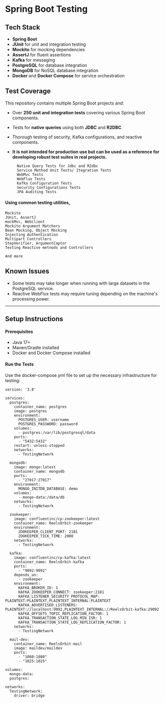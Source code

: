 # Spring Boot Testing

## Tech Stack
- **Spring Boot**
- **JUnit** for unit and integration testing
- **Mockito** for mocking dependencies
- **AssertJ** for fluent assertions
- **Kafka** for messaging
- **PostgreSQL** for database integration
- **MongoDB** for NoSQL database integration
- **Docker** and **Docker Compose** for service orchestration

## Test Coverage
This repository contains multiple Spring Boot projects and:
- Over **250 unit and integration tests** covering various Spring Boot components.
- Tests for **native queries** using both **JDBC** and **R2DBC**.
- Thorough testing of security, Kafka configurations, and reactive components.
- **It is not intended for production use but can be used as a reference for developing robust test suites in real projects.**

        Native Query Tests for Jdbc and R2dbc
        Service Method Unit Tests/ Itegration Tests
        WebMvc Tests
        WebFlux Tests
        Kafka Configuration Tests
        Security Configurations Tests
        JPA Auditing Tests
#### Using common testing utilities,

    Mockito
    JUnit, AssertJ
    mockMvc, Webclient
    Mockito Argument Matchers
    Bean Mocking, Object Mocking
    Injecting Authentication
    Multipart Controllers
    StepVerifier, ArgumentCaptor
    Testing Reactive metnods and Controllers

    And more

## Known Issues
- Some tests may take longer when running with large datasets in the PostgreSQL service.
- Reactive WebFlux tests may require tuning depending on the machine's processing power.

---

## Setup Instructions

#### Prerequisites
- Java 17+
- Maven/Gradle installed
- Docker and Docker Compose installed

#### Run the Tests 

Use the docker-compose.yml file to set up the necessary infrastructure for testing:

    version: '3.8'

    services:
      postgres:
        container_name: postgres
        image: postgres
        environment:
          POSTGRES_USER: username
          POSTGRES_PASSWORD: password
        volumes:
          - postgres:/var/lib/postgresql/data  
        ports:
          - "5432:5432"
        restart: unless-stopped
        networks:
          - TestingNetwork

      mongodb:
        image: mongo:latest
        container_name: mongodb
        ports:
          - "27017:27017"
        environment:
          MONGO_INITDB_DATABASE: demo
        volumes:
          - mongo-data:/data/db
        networks:
          - TestingNetwork

      zookeeper:
        image: confluentinc/cp-zookeeper:latest
        container_name: ReelsOrbit-zookeeper
        environment:
          ZOOKEEPER_CLIENT_PORT: 2181
          ZOOKEEPER_TICK_TIME: 2000
        networks:
          - TestingNetwork

      kafka:
        image: confluentinc/cp-kafka:latest
        container_name: ReelsOrbit-kafka
        ports:
          - "9092:9092"
        depends_on:
          - zookeeper
        environment:
          KAFKA_BROKER_ID: 1
          KAFKA_ZOOKEEPER_CONNECT: zookeeper:2181
          KAFKA_LISTENER_SECURITY_PROTOCOL_MAP: PLAINTEXT:PLAINTEXT,PLAINTEXT_INTERNAL:PLAINTEXT
          KAFKA_ADVERTISED_LISTENERS: PLAINTEXT://localhost:9092,PLAINTEXT_INTERNAL://ReelsOrbit-kafka:29092
          KAFKA_OFFSETS_TOPIC_REPLICATION_FACTOR: 1
          KAFKA_TRANSACTION_STATE_LOG_MIN_ISR: 1
          KAFKA_TRANSACTION_STATE_LOG_REPLICATION_FACTOR: 1
        networks:
          - TestingNetwork

      mail-dev:
        container_name: ReelsOrbit-mail
        image: maildev/maildev
        ports:
          - "1080:1080"
          - "1025:1025"

    volumes:
      mongo-data:
      postgres:

    networks:
      TestingNetwork:
        driver: bridge

